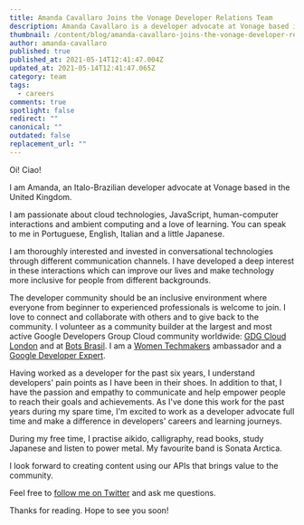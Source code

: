 ```yaml
---
title: Amanda Cavallaro Joins the Vonage Developer Relations Team
description: Amanda Cavallaro is a developer advocate at Vonage based in London, UK.
thumbnail: /content/blog/amanda-cavallaro-joins-the-vonage-developer-relations-team/amanda-avatar-picture.jpeg
author: amanda-cavallaro
published: true
published_at: 2021-05-14T12:41:47.004Z
updated_at: 2021-05-14T12:41:47.065Z
category: team
tags:
  - careers
comments: true
spotlight: false
redirect: ""
canonical: ""
outdated: false
replacement_url: ""
---
```

Oi! Ciao! 

I am Amanda, an Italo-Brazilian developer advocate at Vonage based in the United Kingdom. 

I am passionate about cloud technologies, JavaScript, human-computer interactions and ambient computing and a love of learning. You can speak to me in Portuguese, English, Italian and a little Japanese.

I am thoroughly interested and invested in conversational technologies through different communication channels. I have developed a deep interest in these interactions which can improve our lives and make technology more inclusive for people from different backgrounds.

The developer community should be an inclusive environment where everyone from beginner to experienced professionals is welcome to join. I love to connect and collaborate with others and to give back to the community. I volunteer as a community builder at the largest and most active Google Developers Group Cloud community worldwide: [GDG Cloud London](https://www.meetup.com/gdgcloud/) and at [Bots Brasil](https://medium.com/botsbrasil). I am a [Women Techmakers](https://www.womentechmakers.com/) ambassador and a [Google Developer Expert](https://developers.google.com/community/experts).

Having worked as a developer for the past six years, I understand developers' pain points as I have been in their shoes. In addition to that, I have the passion and empathy to communicate and help empower people to reach their goals and achievements. As I've done this work for the past years during my spare time, I'm excited to work as a developer advocate full time and make a difference in developers' careers and learning journeys. 

During my free time, I practise aikido, calligraphy, read books, study Japanese and listen to power metal. My favourite band is Sonata Arctica. 

I look forward to creating content using our APIs that brings value to the community. 

Feel free to [follow me on Twitter](https://twitter.com/amdcavallaro) and ask me questions.

Thanks for reading. Hope to see you soon!